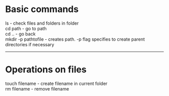 # Basic commands
ls - check files and folders in folder <br>
cd path - go to path <br>
cd .. - go back <br>
mkdir -p pathtofile - creates path. -p flag specifies to create parent directories if necessary <br>

---
# Operations on files
touch filename - create filename in current folder <br>
rm filename - remove filename <br>
